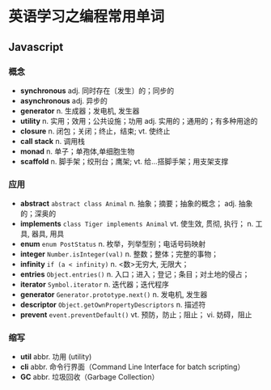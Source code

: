 # 英语学习之编程常用单词

## Javascript
### 概念
- **synchronous** adj. 同时存在〔发生〕的；同步的
- **asynchronous** adj. 异步的
- **generator** n. 生成器；发电机, 发生器
- **utility** n. 实用；效用；公共设施；功用 adj. 实用的；通用的；有多种用途的
- **closure** n. 闭包；关闭；终止，结束; vt. 使终止
- **call stack** n. 调用栈
- **monad** n. 单子；单孢体,单细胞生物
- **scaffold** n. 脚手架；绞刑台；鹰架; vt. 给…搭脚手架；用支架支撑


### 应用
- **abstract** `abstract class Animal` n. 抽象；摘要；抽象的概念； adj. 抽象的；深奥的
- **implements** `class Tiger implements Animal` vt. 使生效, 贯彻, 执行； n. 工具, 器具, 用具
- **enum** `enum PostStatus` n. 枚举，列举型别；电话号码映射
- **integer** `Number.isInteger(val)` n. 整数；整体；完整的事物；
- **infinity** `if (a < infinity)` n. <数>无穷大, 无限大；
- **entries** `Object.entries()` n. 入口；进入；登记；条目；对土地的侵占；
- **iterator** `Symbol.iterator` n. 迭代器；迭代程序
- **generator** `Generator.prototype.next()` n. 发电机, 发生器
- **descriptor** `Object.getOwnPropertyDescriptors` n. 描述符
- **prevent** `event.preventDefault()` vt. 预防，防止；阻止； vi. 妨碍，阻止

### 缩写
- **util** abbr. 功用 (utility)
- **cli** abbr. 命令行界面（Command Line Interface for batch scripting）
- **GC** abbr. 垃圾回收（Garbage Collection）
